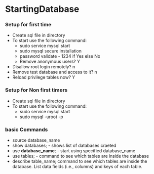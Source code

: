# StartingDatabase

### Setup for first time
 - Create sql file in directory
 - To start use the following command: 
    - sudo service mysql start
    - sudo mysql secure installation
    - password validate - 1234 if Yes else No
    - Remove anonymous users? Y
 - Disallow root login remotely? n
 - Remove test database and access to it? n
 - Reload privilege tables now? Y

### Setup for Non first timers
 - Create sql file in directory
 - To start use the following command: 
    - sudo service mysql start
    - sudo mysql -uroot -p

### basic Commands
 - source database_name
 - show databases; - shows list of databases craeted
 - use **database_name**; - start using specified database_name
 - use tables; - command to see which tables are inside the database
 - describe table_name; command to see which tables are inside the database. List data
fields (i.e., columns) and keys of each table.
